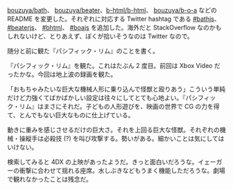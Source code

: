 [bouzuya/bath][]、 [bouzuya/beater][]、[b-html/b-html][]、 [bouzuya/b-o-a][] などの README を変更した。それぞれに対応する Twitter hashtag である [#bathjs][]、 [#beaterjs][]、 [#bhtml][]、 [#boajs][] を追加した。海外だと StackOverflow なのかもしれないけど、とりあえず、ぼくが拾いそうなのは Twitter なので。

随分と前に観た『パシフィック・リム』のことを書く。

『パシフィック・リム』を観た。これはたぶん 2 度目。前回は Xbox Video だったかな。今回は地上波の録画を観た。

「おもちゃみたいな巨大な機械人形に乗り込んで怪獣と殴りあう」こういう単純だけど力強くてばかばかしい設定は往々にしてとても心地よい。『パシフィック・リム』はまさにそれだ。子どもの人形遊びを、映画の世界で CG の力を得て、とんでもない巨大なものに仕上げている。

動きに重みを感じさせるだけの巨大さ。それを上回る巨大な怪獣。それぞれの機械・操縦手は必殺技 (?) を叫び攻撃する。勢いがある。細かいことは気にしてはいけない。

検索してみると 4DX の上映があったようだ。きっと面白いだろうな。イェーガーの衝撃に合わせて揺れる座席。水しぶきなどもうまく機能しただろうな。劇場で観れなかったことは残念だ。

[b-html/b-html]: https://github.com/b-html/b-html
[bouzuya/b-o-a]: https://github.com/bouzuya/b-o-a
[bouzuya/bath]: https://github.com/bouzuya/bath
[bouzuya/beater]: https://github.com/bouzuya/beater
[#bathjs]: https://twitter.com/hashtag/bathjs
[#beaterjs]: https://twitter.com/hashtag/beaterjs
[#bhtml]: https://twitter.com/hashtag/bhtml
[#boajs]: https://twitter.com/hashtag/boajs
